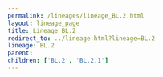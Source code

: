 ```yaml
---
permalink: /lineages/lineage_BL.2.html
layout: lineage_page
title: Lineage BL.2
redirect_to: ../lineage.html?lineage=BL.2
lineage: BL.2
parent: 
children: ['BL.2', 'BL.2.1']
---
```


